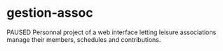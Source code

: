 # gestion-assoc

PAUSED
Personnal project of a web interface letting leisure associations manage their members, schedules and contributions. 
